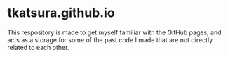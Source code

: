# tkatsura.github.io
This respository is made to get myself familiar with the GitHub pages, and acts as a storage for some of the past code I made that are not directly related to each other.



